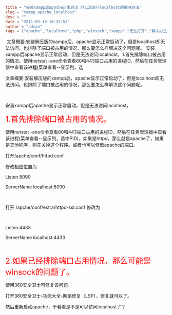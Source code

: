 ```toml
title = "安装xampp后apache正常启动 但无法访问localhost的解决办法"
slug = "xampp_apache_localhost"
desc = ""
date = "2011-03-19 16:32:52"
author = "admin"
tags = ["apache","localhost","php","winsock","xampp","无法打开","解决办法"]
```

<p>&nbsp;文章概要:安装解压版的xampp后，apache显示正常启动了，但是localhost却无法访问。也排除了端口被占用的情况，那么要怎么样解决这个问题呢。&nbsp;安装xampp后apache显示正常启动，但是无法访问localhost。1.首先排除端口被占用的情况。使用netstat -ano命令查看80和443端口占用的进程ID，然后在任务管理器中查看该进程(菜单查看--显示列，选</p>


<!--more-->

文章概要:安装解压版的xampp后，apache显示正常启动了，但是localhost却无法访问。也排除了端口被占用的情况，那么要怎么样解决这个问题呢。

&nbsp;

安装xampp后apache显示正常启动，但是无法访问localhost。

<!--more-->

<span style="color: #ff0000;"><span style="font-size: x-large;">1.首先排除端口被占用的情况。</span></span>

使用netstat -ano命令查看80和443端口占用的进程ID，然后在任务管理器中查看该进程(菜单查看--显示列，选中PID)，如果是httpd，那么就是apache了，如果是其他程序，则先关掉这个程序。或者也可以修改apache的端口。

打开/apche/conf/httpd.conf

修改相应位置为

Listen 8090

ServerName localhost:8090

&nbsp;

打开 /apche/conf/extra/httpd-ssl.conf 修改为

&nbsp;

Listen:4433

ServerName localhost:4433

&nbsp;

<span style="color: #ff0000;"><span style="font-size: x-large;">2.如果已经排除端口占用情况，那么可能是winsock的问题了。</span></span>

使用360安全卫士可修复该问题。

打开360安全卫士-功能大全-网络修复（LSP），修复就可以了。

然后重新启动apache，于看看是不是可以访问localhost了？

&nbsp;